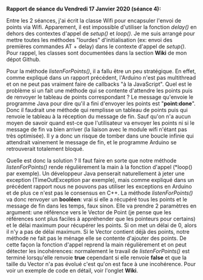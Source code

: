 __Rapport de séance du Vendredi 17 Janvier 2020 (séance 4):__

Entre les 2 séances, j'ai écrit la classe Wifi pour encapsuler l'envoi de points via Wifi.
Apparement, il est impossible d'utiliser la fonction *delay()* en dehors des contextes d'appel de *setup()* et *loop()*. Je me suis arrangé pour mettre toutes les méthodes "lourdes" d'initialisation (ex: envoi des premières commandes AT + delay) dans le contexte d'appel de *setup()*.
Pour rappel, les classes sont documentées dans la section __Wiki__ de mon dépot Github.

Pour la méthode *listenForPoints()*, il a fallu être un peu stratégique. En effet, comme expliqué dans un rapport précédent, l'Arduino n'est pas multithread et on ne peut pas vraiment faire de callbacks "à la JavaScript".
Quel est le problème si un fait une méthode qui se contente d'attendre les points puis de renvoyer le tableau de points correspondant ?
Le message qu'envoie le programme Java pour dire qu'il a fini d'envoyer les points est "__point:done__".
Donc il faudrait une méthode qui remplisse un tableau de points puis qui renvoie le tableau à la réception du message de fin.
Sauf qu'on n'a aucun moyen de savoir quand est-ce que l'utilisateur va envoyer les points ni si le message de fin va bien arriver (la liaison avec le module wifi n'étant pas très optimisée).
Il y a donc un risque de tomber dans une boucle infinie qui attendrait vainement le message de fin, et le programme Arduino se retrouverait totalement bloqué.

Quelle est donc la solution ?
Il faut faire en sorte que notre méthode *listenForPoints()* rende régulièrement la main à la fonction d'appel (*loop() par exemple).
Un développeur Java penserait naturellement à jeter une exception (TimeOutException par exemple), mais comme expliqué dans un précédent rapport nous ne pouvons pas utiliser les exceptions en Arduino et de plus ce n'est pas le consensus en C++.
La méthode *listenForPoints()* va donc renvoyer un __booléen__: vrai si elle a récupéré tous les points et le message de fin dans les temps, faux sinon.
Elle va prendre 2 paramètres en argument: une référence vers le Vector de Point (je pense que les références sont plus faciles à appréhender que les pointeurs pour certains) et le délai maximum pour récupérer les points.
Si on met un délai de 0, alors il n'y a pas de délai maximum. Si le Vector contient déjà des points, notre méthode ne fait pas le ménage elle se contente d'ajouter des points.
De cette façon la fonction d'appel reprend la main régulièrement et on peut détecter les incohérences: normalement le travail de *listenForPoints()* est terminé lorsqu'elle renvoie __true__ cependant si elle renvoie __false__ et que la taille du Vector n'a pas évolué c'est qu'on est face à une incohérence.
Pour voir un exemple de code en détail, voir l'onglet __Wiki__.
